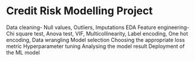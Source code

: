 # Credit Risk Modelling Project

Data cleaning- Null values, Outliers, Imputations
EDA
Feature engineering- Chi square test, Anova test, VIF, Multicollinearity, Label encoding, One hot encoding, Data wrangling
Model selection
Choosing the appropriate loss metric
Hyperparameter tuning
Analysing the model result
Deployment of the ML model
